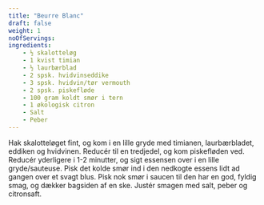 ```yaml
---
title: "Beurre Blanc"
draft: false
weight: 1
noOfServings: 
ingredients:
	- ½ skalotteløg
	- 1 kvist timian
	- ½ laurbærblad
	- 2 spsk. hvidvinseddike
	- 3 spsk. hvidvin/tør vermouth
	- 2 spsk. piskefløde
	- 100 gram koldt smør i tern
	- 1 økologisk citron
	- Salt
	- Peber
---
```


Hak skalotteløget fint, og kom i en lille gryde med timianen,
laurbærbladet, eddiken og hvidvinen. Reducér til en tredjedel, og kom
piskefløden ved. Reducér yderligere i 1-2 minutter, og sigt essensen
over i en lille gryde/sauteuse. Pisk det kolde smør ind i den nedkogte
essens lidt ad gangen over et svagt blus. Pisk nok smør i saucen til den
har en god, fyldig smag, og dækker bagsiden af en ske. Justér smagen med
salt, peber og citronsaft.

